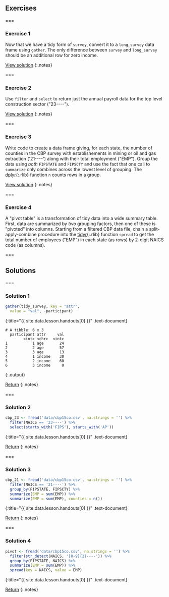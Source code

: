 ---
---

## Exercises

===

### Exercise 1

Now that we have a tidy form of `survey`, convert it to a `long_survey` data
frame using `gather`. The only difference between `survey` and `long_survey`
should be an additional row for zero income.

[View solution](#solution-1)
{:.notes}

===

### Exercise 2

Use `filter` and `select` to return just the annual payroll data for the top
level construction sector ("23----").

[View solution](#solution-2)
{:.notes}

===

### Exercise 3

Write code to create a data frame giving, for each state, the number of counties
in the CBP survey with establishements in mining or oil and gas extraction
('21----') along with their total employment ("EMP"). Group the data using
*both* `FIPSTATE` and `FIPSCTY` and use the fact that one call to `summarize`
only combines across the lowest level of grouping. The [dplyr](){:.rlib}
function `n` counts rows in a group.

[View solution](#solution-3)
{:.notes}

===

### Exercise 4

A "pivot table" is a transformation of tidy data into a wide summary table.
First, data are summarized by *two* grouping factors, then one of these is
"pivoted" into columns. Starting from a filtered CBP data file, chain a
split-apply-combine procedure into the [tidyr](){:.rlib} function `spread` to
get the total number of employees ("EMP") in each state (as rows) by 2-digit
NAICS code (as columns).

===

## Solutions

===

### Solution 1



~~~r
gather(tidy_survey, key = "attr",
  value = "val", -participant)
~~~
{:title="{{ site.data.lesson.handouts[0] }}" .text-document}


~~~
# A tibble: 6 x 3
  participant attr     val
        <int> <chr>  <int>
1           1 age       24
2           2 age       57
3           3 age       13
4           1 income    30
5           2 income    60
6           3 income     0
~~~
{:.output}


[Return](#exercise-1)
{:.notes}

===

### Solution 2



~~~r
cbp_23 <- fread('data/cbp15co.csv', na.strings = '') %>%
  filter(NAICS == '23----') %>%
  select(starts_with('FIPS'), starts_with('AP'))
~~~
{:title="{{ site.data.lesson.handouts[0] }}" .text-document}


[Return](#exercise-2)
{:.notes}

===

### Solution 3



~~~r
cbp_21 <- fread('data/cbp15co.csv', na.strings = '') %>%
  filter(NAICS == '21----') %>%
  group_by(FIPSTATE, FIPSCTY) %>%
  summarize(EMP = sum(EMP)) %>%
  summarize(EMP = sum(EMP), counties = n())
~~~
{:title="{{ site.data.lesson.handouts[0] }}" .text-document}


[Return](#exercise-3)
{:.notes}

===

### Solution 4



~~~r
pivot <- fread('data/cbp15co.csv', na.strings = '') %>%
  filter(str_detect(NAICS, '[0-9]{2}----')) %>%
  group_by(FIPSTATE, NAICS) %>%
  summarize(EMP = sum(EMP)) %>%
  spread(key = NAICS, value = EMP)
~~~
{:title="{{ site.data.lesson.handouts[0] }}" .text-document}


[Return](#exercise-4)
{:.notes}
